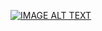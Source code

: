 [![IMAGE ALT TEXT](http://img.youtube.com/vi/R-QBqT9RQAM/0.jpg)](http://www.youtube.com/watch?v=R-QBqT9RQAM "28 панфиловцев")
